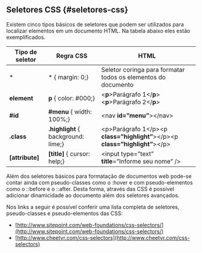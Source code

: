 ## Seletores CSS {#seletores-css}

Existem cinco tipos básicos de seletores que podem ser utilizados para localizar elementos em um documento HTML. Na tabela abaixo eles estão exemplificados.

| **Tipo de seletor** | **Regra CSS** | **HTML** |
| --- | --- | --- |
| \* | \* { margin: 0;} | Seletor coringa para formatar todos os elementos do documento |
| **element** | **p** { color: \#000;} | &lt;**p**&gt;Parágrafo 1&lt;/**p**&gt;&lt;**p**&gt;Parágrafo 2&lt;/**p**&gt; |
| **\#id** | **\#menu** { width: 100%;} | &lt;nav **id=”menu”**&gt;&lt;/nav&gt; |
| **.class** | **.highlight** { background: lime;} | &lt;p&gt;Parágrafo 1&lt;/p&gt;&lt;p **class=”highlight”**&gt;&lt;/p&gt;&lt;p **class=”highlight”**&gt;&lt;/p&gt; |
| **\[attribute\]** | **\[title\]** { cursor: help;} | &lt;input type=”text” **title**=”Informe seu nome” /&gt; |

Além dos seletores básicos para formatação de documentos web pode-se contar ainda com pseudo-classes como o :hover e com pseudo-elementos como o ::before e o ::after. Desta forma, através das CSS é possível adicionar dinamicidade ao documento além dos seletores avançados.

Nos links a seguir é possível conferir uma lista completa de seletores, pseudo-classes e pseudo-elementos das CSS:

* [http://www.sitepoint.com/web-foundations/css-selectors/](http://www.sitepoint.com/web-foundations/css-selectors/)
* [http://www.cheetyr.com/css-selectors](http://www.cheetyr.com/css-selectors)



